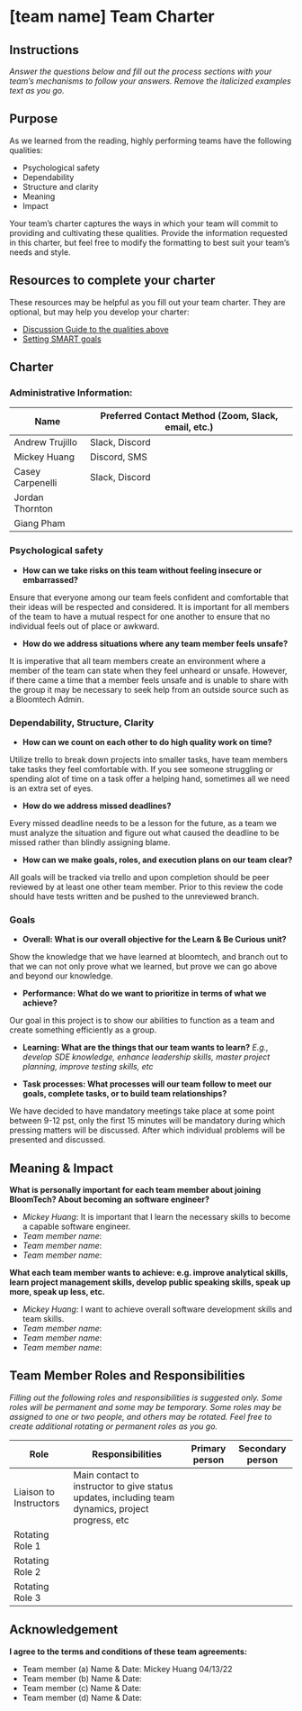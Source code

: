 # [team name] Team Charter

## Instructions

*Answer the questions below and fill out the process sections with your team’s
mechanisms to follow your answers. Remove the italicized examples text as you
go.*

## Purpose

As we learned from the reading, highly performing teams have the following
qualities:

* Psychological safety
* Dependability
* Structure and clarity
* Meaning
* Impact

Your team’s charter captures the ways in which your team will commit to
providing and cultivating these qualities. Provide the information requested in
this charter, but feel free to modify the formatting to best suit your team’s
needs and style.

## Resources to complete your charter

These resources may be helpful as you fill out your team charter. They are optional, but may help you develop your charter:

* [Discussion Guide to the qualities above](https://docs.google.com/document/d/1lgiz6mwZeyWEaJxN_NMI-tI5Qijv2BHh27DPLeSLE40)
* [Setting SMART goals](https://www.mindtools.com/pages/article/smart-goals.htm)

## Charter

### Administrative Information:

|Name            |Preferred Contact Method (Zoom, Slack, email, etc.) |
|---	         |---                                           |
|Andrew Trujillo | Slack, Discord                               |
|Mickey Huang    | Discord, SMS                                 |
|Casey Carpenelli| Slack, Discord                               |
|Jordan Thornton |                                              |
|Giang Pham      |                                              |

### Psychological safety

* **How can we take risks on this team without feeling insecure or
  embarrassed?**
   
Ensure that everyone among our team feels confident and comfortable that
   their ideas will be respected and considered. It is important for all 
   members of the team to have a mutual respect for one another to ensure
   that no individual feels out of place or awkward.

* **How do we address situations where any team member feels unsafe?**
    
It is imperative that all team members create an environment where
    a member of the team can state when they feel unheard or unsafe. 
    However, if there came a time that a member feels unsafe and is unable 
    to share with the group it may be necessary to seek help from an outside 
    source such as a Bloomtech Admin.

### Dependability, Structure, Clarity

* **How can we count on each other to do high quality work on time?**

Utilize trello to break down projects into smaller tasks, have team
    members take tasks they feel comfortable with. If you see someone struggling 
    or spending alot of time on a task offer a helping hand, sometimes all we 
    need is an extra set of eyes.

* **How do we address missed deadlines?**

Every missed deadline needs to be a lesson for the future, as a team 
    we must analyze the situation and figure out what caused the deadline to
    be missed rather than blindly assigning blame.

* **How can we make goals, roles, and execution plans on our team clear?**

All goals will be tracked via trello and upon completion should be peer reviewed by
    at least one other team member. Prior to this review the code should have tests written
    and be pushed to the unreviewed branch.

### Goals

* **Overall: What is our overall objective for the Learn & Be Curious unit?**
    
Show the knowledge that we have learned at bloomtech, and branch out to 
    that we can not only prove what we learned, but prove we can go above and beyond
    our knowledge.


* **Performance: What do we want to prioritize in terms of what we achieve?**
    
Our goal in this project is to show our abilities to function as a team and
    create something efficiently as a group.


* **Learning: What are the things that our team wants to learn?**
    *E.g., develop SDE knowledge, enhance leadership skills, master project
    planning, improve testing skills, etc*


* **Task processes: What processes will our team follow to meet our goals,
complete tasks, or to build team relationships?**
  
We have decided to have mandatory meetings take place at some point between
  9-12 pst, only the first 15 minutes will be mandatory during which pressing 
  matters will be discussed. After which individual problems will be presented
  and discussed. 


## Meaning & Impact

**What is personally important for each team member about joining BloomTech? About
becoming an software engineer?**

* *Mickey Huang*: It is important that I learn the necessary skills to become a capable software engineer.
* *Team member name*:
* *Team member name*:
* *Team member name*:

**What each team member wants to achieve: e.g. improve analytical skills, learn
project management skills, develop public speaking skills, speak up more, speak
up less, etc.**

* *Mickey Huang*: I want to achieve overall software development skills and team skills.
* *Team member name*:
* *Team member name*:
* *Team member name*:

## Team Member Roles and Responsibilities

*Filling out the following roles and responsibilities is suggested only. Some
roles will be permanent and some may be temporary. Some roles may be assigned to
one or two people, and others may be rotated. Feel free to create additional
rotating or permanent roles as you go.*

|**Role**               |**Responsibilities** |**Primary person** |**Secondary person** |
|---                    |---                  |---                |---                  |
|Liaison to Instructors | Main contact to instructor to give status updates, including team dynamics, project progress, etc |||
|Rotating Role 1        |                     |                   |                     |
|Rotating Role 2        |                     |                   |                     |
|Rotating Role 3        |                     |                   |                     |

## Acknowledgement

**I agree to the terms and conditions of these team agreements:**

* Team member (a) Name & Date: Mickey Huang 04/13/22
* Team member (b) Name & Date:
* Team member (c) Name & Date:
* Team member (d) Name & Date:
